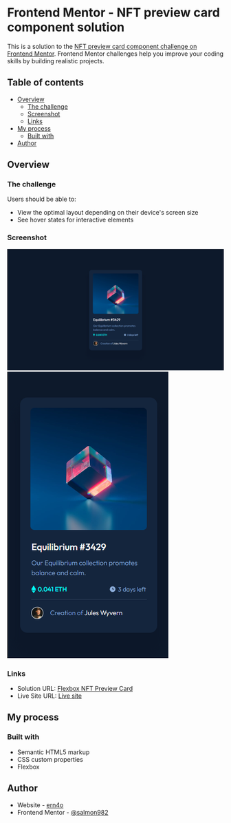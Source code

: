 # Frontend Mentor - NFT preview card component solution

This is a solution to the [NFT preview card component challenge on Frontend Mentor](https://www.frontendmentor.io/challenges/nft-preview-card-component-SbdUL_w0U). Frontend Mentor challenges help you improve your coding skills by building realistic projects. 

## Table of contents

- [Overview](#overview)
  - [The challenge](#the-challenge)
  - [Screenshot](#screenshot)
  - [Links](#links)
- [My process](#my-process)
  - [Built with](#built-with)
- [Author](#author)

## Overview

### The challenge

Users should be able to:

- View the optimal layout depending on their device's screen size
- See hover states for interactive elements

### Screenshot

![](./screenshot-desktop.png)
![](./screenshot-mobile.png)


### Links

- Solution URL: [Flexbox NFT Preview Card](https://your-solution-url.com)
- Live Site URL: [Live site](https://your-live-site-url.com)

## My process

### Built with

- Semantic HTML5 markup
- CSS custom properties
- Flexbox

## Author

- Website - [ern4o](https://www.ern4o.com)
- Frontend Mentor - [@salmon982](https://www.frontendmentor.io/profile/salmon982)

